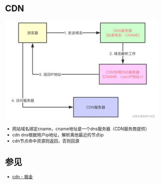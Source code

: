 # CDN
![](../../images/frontend/cdn.awebp)
- 网站域名绑定cname，cname地址是一个dns服务器（CDN服务商提供）
- cdn dns根据用户ip地址，解析离他最近的节点ip
- cdn节点命中资源则返回，否则回源

# 参见
- [cdn - 掘金](https://juejin.cn/post/6844903890706661389)